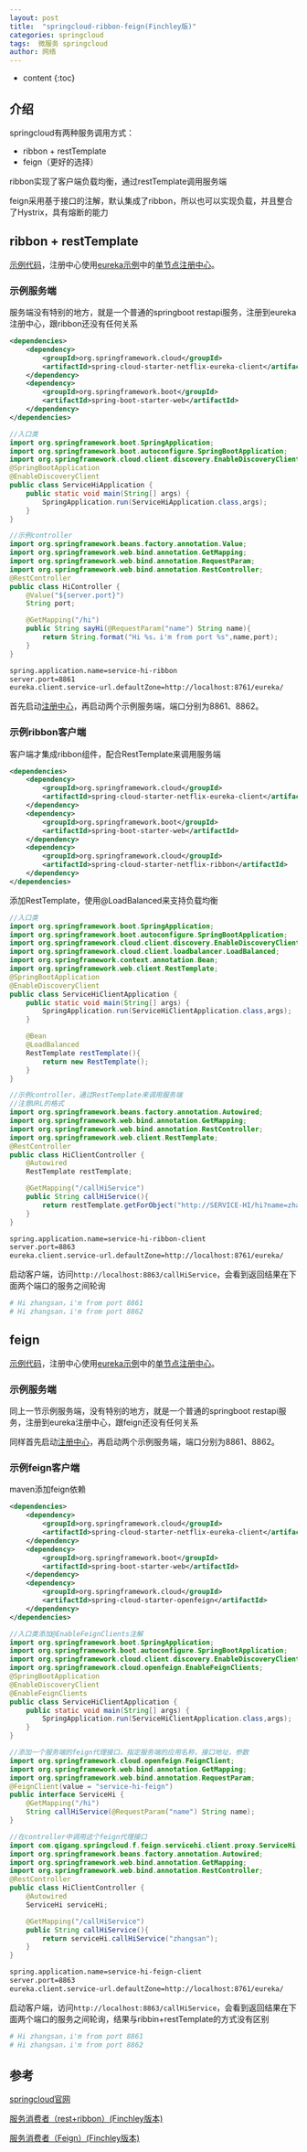 ```yaml
---
layout: post
title:  "springcloud-ribbon-feign(Finchley版)"
categories: springcloud
tags:  微服务 springcloud
author: 网络
---
```


* content
{:toc}









## 介绍

springcloud有两种服务调用方式：

* ribbon + restTemplate
* feign（更好的选择）

ribbon实现了客户端负载均衡，通过restTemplate调用服务端

feign采用基于接口的注解，默认集成了ribbon，所以也可以实现负载，并且整合了Hystrix，具有熔断的能力

## ribbon + restTemplate

[示例代码](https://gitee.com/qigangzhong/springcloud.f/tree/master/springcloud.f.ribbon)，注册中心使用[eureka示例](https://qigangzhong.github.io/2019/07/24/springcloud-eureka/)中的[单节点注册中心](https://gitee.com/qigangzhong/springcloud.f/tree/master/springcloud.f.eureka/springcloud.f.eureka.server)。

### 示例服务端

服务端没有特别的地方，就是一个普通的springboot restapi服务，注册到eureka注册中心，跟ribbon还没有任何关系

```xml
<dependencies>
    <dependency>
        <groupId>org.springframework.cloud</groupId>
        <artifactId>spring-cloud-starter-netflix-eureka-client</artifactId>
    </dependency>
    <dependency>
        <groupId>org.springframework.boot</groupId>
        <artifactId>spring-boot-starter-web</artifactId>
    </dependency>
</dependencies>
```

```java
//入口类
import org.springframework.boot.SpringApplication;
import org.springframework.boot.autoconfigure.SpringBootApplication;
import org.springframework.cloud.client.discovery.EnableDiscoveryClient;
@SpringBootApplication
@EnableDiscoveryClient
public class ServiceHiApplication {
    public static void main(String[] args) {
        SpringApplication.run(ServiceHiApplication.class,args);
    }
}

//示例controller
import org.springframework.beans.factory.annotation.Value;
import org.springframework.web.bind.annotation.GetMapping;
import org.springframework.web.bind.annotation.RequestParam;
import org.springframework.web.bind.annotation.RestController;
@RestController
public class HiController {
    @Value("${server.port}")
    String port;

    @GetMapping("/hi")
    public String sayHi(@RequestParam("name") String name){
        return String.format("Hi %s，i'm from port %s",name,port);
    }
}
```

```bash
spring.application.name=service-hi-ribbon
server.port=8861
eureka.client.service-url.defaultZone=http://localhost:8761/eureka/
```

首先启动[注册中心](https://qigangzhong.github.io/2019/07/24/springcloud-eureka/)，再启动两个示例服务端，端口分别为8861、8862。

### 示例ribbon客户端

客户端才集成ribbon组件，配合RestTemplate来调用服务端

```xml
<dependencies>
    <dependency>
        <groupId>org.springframework.cloud</groupId>
        <artifactId>spring-cloud-starter-netflix-eureka-client</artifactId>
    </dependency>
    <dependency>
        <groupId>org.springframework.boot</groupId>
        <artifactId>spring-boot-starter-web</artifactId>
    </dependency>
    <dependency>
        <groupId>org.springframework.cloud</groupId>
        <artifactId>spring-cloud-starter-netflix-ribbon</artifactId>
    </dependency>
</dependencies>
```

添加RestTemplate，使用@LoadBalanced来支持负载均衡

```java
//入口类
import org.springframework.boot.SpringApplication;
import org.springframework.boot.autoconfigure.SpringBootApplication;
import org.springframework.cloud.client.discovery.EnableDiscoveryClient;
import org.springframework.cloud.client.loadbalancer.LoadBalanced;
import org.springframework.context.annotation.Bean;
import org.springframework.web.client.RestTemplate;
@SpringBootApplication
@EnableDiscoveryClient
public class ServiceHiClientApplication {
    public static void main(String[] args) {
        SpringApplication.run(ServiceHiClientApplication.class,args);
    }

    @Bean
    @LoadBalanced
    RestTemplate restTemplate(){
        return new RestTemplate();
    }
}

//示例controller，通过RestTemplate来调用服务端
//注意URL的格式
import org.springframework.beans.factory.annotation.Autowired;
import org.springframework.web.bind.annotation.GetMapping;
import org.springframework.web.bind.annotation.RestController;
import org.springframework.web.client.RestTemplate;
@RestController
public class HiClientController {
    @Autowired
    RestTemplate restTemplate;

    @GetMapping("/callHiService")
    public String callHiService(){
        return restTemplate.getForObject("http://SERVICE-HI/hi?name=zhangsan",String.class);
    }
}
```

```bash
spring.application.name=service-hi-ribbon-client
server.port=8863
eureka.client.service-url.defaultZone=http://localhost:8761/eureka/
```

启动客户端，访问`http://localhost:8863/callHiService`，会看到返回结果在下面两个端口的服务之间轮询

```bash
# Hi zhangsan，i'm from port 8861
# Hi zhangsan，i'm from port 8862
```

## feign

[示例代码](https://gitee.com/qigangzhong/springcloud.f/tree/master/springcloud.f.feign)，注册中心使用[eureka示例](https://qigangzhong.github.io/2019/07/24/springcloud-eureka/)中的[单节点注册中心](https://gitee.com/qigangzhong/springcloud.f/tree/master/springcloud.f.eureka/springcloud.f.eureka.server)。

### 示例服务端

同上一节示例服务端，没有特别的地方，就是一个普通的springboot restapi服务，注册到eureka注册中心，跟feign还没有任何关系

同样首先启动[注册中心](https://qigangzhong.github.io/2019/07/24/springcloud-eureka/)，再启动两个示例服务端，端口分别为8861、8862。

### 示例feign客户端

maven添加feign依赖

```xml
<dependencies>
    <dependency>
        <groupId>org.springframework.cloud</groupId>
        <artifactId>spring-cloud-starter-netflix-eureka-client</artifactId>
    </dependency>
    <dependency>
        <groupId>org.springframework.boot</groupId>
        <artifactId>spring-boot-starter-web</artifactId>
    </dependency>
    <dependency>
        <groupId>org.springframework.cloud</groupId>
        <artifactId>spring-cloud-starter-openfeign</artifactId>
    </dependency>
</dependencies>
```

```java
//入口类添加@EnableFeignClients注解
import org.springframework.boot.SpringApplication;
import org.springframework.boot.autoconfigure.SpringBootApplication;
import org.springframework.cloud.client.discovery.EnableDiscoveryClient;
import org.springframework.cloud.openfeign.EnableFeignClients;
@SpringBootApplication
@EnableDiscoveryClient
@EnableFeignClients
public class ServiceHiClientApplication {
    public static void main(String[] args) {
        SpringApplication.run(ServiceHiClientApplication.class,args);
    }
}

//添加一个服务端的feign代理接口，指定服务端的应用名称，接口地址，参数
import org.springframework.cloud.openfeign.FeignClient;
import org.springframework.web.bind.annotation.GetMapping;
import org.springframework.web.bind.annotation.RequestParam;
@FeignClient(value = "service-hi-feign")
public interface ServiceHi {
    @GetMapping("/hi")
    String callHiService(@RequestParam("name") String name);
}

//在controller中调用这个feign代理接口
import com.qigang.springcloud.f.feign.servicehi.client.proxy.ServiceHi;
import org.springframework.beans.factory.annotation.Autowired;
import org.springframework.web.bind.annotation.GetMapping;
import org.springframework.web.bind.annotation.RestController;
@RestController
public class HiClientController {
    @Autowired
    ServiceHi serviceHi;

    @GetMapping("/callHiService")
    public String callHiService(){
        return serviceHi.callHiService("zhangsan");
    }
}
```

```bash
spring.application.name=service-hi-feign-client
server.port=8863
eureka.client.service-url.defaultZone=http://localhost:8761/eureka/
```

启动客户端，访问`http://localhost:8863/callHiService`，会看到返回结果在下面两个端口的服务之间轮询，结果与ribbin+restTemplate的方式没有区别

```bash
# Hi zhangsan，i'm from port 8861
# Hi zhangsan，i'm from port 8862
```

## 参考

[springcloud官网](https://spring.io/projects/spring-cloud)

[服务消费者（rest+ribbon）(Finchley版本)](https://blog.csdn.net/forezp/article/details/81040946)

[服务消费者（Feign）(Finchley版本)](https://blog.csdn.net/forezp/article/details/81040965)
